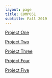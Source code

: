 ```yaml
---
layout: page
title: COMP051
subtitle: Fall 2019
---
```


[Project One](http://andrewjkim.me/2019-08-15-Project-One)

[Project Two]()

[Project Three]()

[Project Four]()

[Project Five]()

